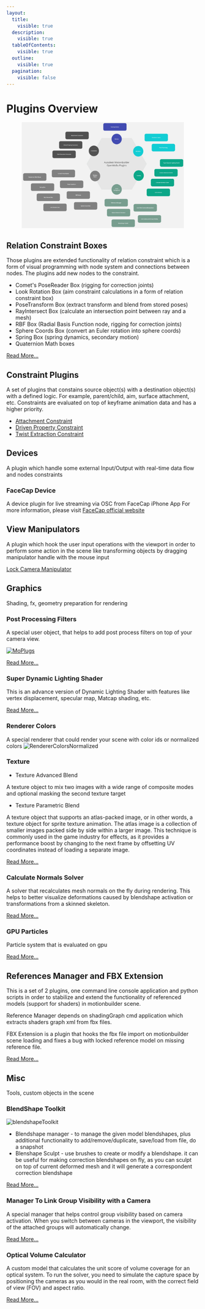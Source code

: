 ```yaml
---
layout:
  title:
    visible: true
  description:
    visible: true
  tableOfContents:
    visible: true
  outline:
    visible: true
  pagination:
    visible: false
---
```


# Plugins Overview

<figure><img src="../../.gitbook/assets/openmobu_plugins.jpg" alt=""><figcaption></figcaption></figure>

## Relation Constraint Boxes

Those plugins are extended functionality of relation constraint which is a form of visual programming with node system and connections between nodes. The plugins add new nodes to the constraint.

* Comet's PoseReader Box (rigging for correction joints)
* Look Rotation Box (aim constraint calculations in a form of relation constraint box)
* PoseTransform Box (extract transform and blend from stored poses)
* RayIntersect Box (calculate an intersection point between ray and a mesh)
* RBF Box (Radial Basis Function node, rigging for correction joints)
* Sphere Coords Box (convert an Euler rotation into sphere coords)
* Spring Box (spring dynamics, secondary motion)
* Quaternion Math boxes

[Read More...](relationboxes.md)

## Constraint Plugins

A set of plugins that constains source object(s) with a destination object(s) with a defined logic. For example, parent/child, aim, surface attachment, etc. Constraints are evaluated on top of keyframe animation data and has a higher priority.

* [Attachment Constraint](attachmentconstraint.md)
* [Driven Property Constraint](drivenpropertyconstraint.md)
* [Twist Extraction Constraint](constraint\_twistextraction.md)

## Devices

A plugin which handle some external Input/Output with real-time data flow and nodes constraints

### FaceCap Device

A device plugin for live streaming via OSC from FaceCap iPhone App For more information, please visit [FaceCap official website](https://bannaflak.com/face-cap/index.html)

## View Manipulators

A plugin which hook the user input operations with the viewport in order to perform some action in the scene like transforming objects by dragging manipulator handle with the mouse input

[Lock Camera Manipulator](manipulator\_lockcamera.md)

## Graphics

Shading, fx, geometry preparation for rendering

### Post Processing Filters

A special user object, that helps to add post process filters on top of your camera view.

[![MoPlugs](https://github.com/Neill3d/MoBu/blob/master/Documentation/Images/Bryan\_usecase.jpg)](../../)

[Read More...](postprocessingeffects.md)

### Super Dynamic Lighting Shader

This is an advance version of Dynamic Lighting Shader with features like vertex displacement, specular map, Matcap shading, etc.

[Read More...](shader\_superdynamiclighting.md)

### Renderer Colors

A special renderer that could render your scene with color ids or normalized colors ![RendererColorsNormalized](../../Plugins/renderer\_colors\_normalized.jpg)

### Texture

* Texture Advanced Blend

A texture object to mix two images with a wide range of composite modes and optional masking the second texture target

* Texture Parametric Blend

A texture object that supports an atlas-packed image, or in other words, a texture object for sprite texture animation. The atlas image is a collection of smaller images packed side by side within a larger image. This technique is commonly used in the game industry for effects, as it provides a performance boost by changing to the next frame by offsetting UV coordinates instead of loading a separate image.

[Read More...](textures.md)

### Calculate Normals Solver

A solver that recalculates mesh normals on the fly during rendering. This helps to better visualize deformations caused by blendshape activation or transformations from a skinned skeleton.

[Read More...](solvercalculatenormals.md)

### GPU Particles

Particle system that is evaluated on gpu

[Read More...](gpuparticlesshader.md)

## References Manager and FBX Extension

This is a set of 2 plugins, one command line console application and python scripts in order to stabilize and extend the functionality of referenced models (support for shaders) in motionbuilder scene.

Reference Manager depends on shadingGraph cmd application which extracts shaders graph xml from fbx files.

FBX Extension is a plugin that hooks the fbx file import on motionbuilder scene loading and fixes a bug with locked reference model on missing reference file.

[Read More...](referencesmanager.md)

## Misc

Tools, custom objects in the scene

### BlendShape Toolkit

![blendshapeToolkit](../../Plugins/tool\_sculpt\_brush.jpg)

* Blendshape manager - to manage the given model blendshapes, plus additional functionality to add/remove/duplicate, save/load from file, do a snapshot
* Blenshape Sculpt - use brushes to create or modify a blendshape. it can be useful for making correction blendshapes on fly, as you can sculpt on top of current deformed mesh and it will generate a correspondent correction blendshape

[Read More...](blendshapetoolkit.md)

### Manager To Link Group Visibility with a Camera

A special manager that helps control group visibility based on camera activation. When you switch between cameras in the viewport, the visibility of the attached groups will automatically change.

[Read More...](cameralinksgroupvisibility.md)

### Optical Volume Calculator

A custom model that calculates the unit score of volume coverage for an optical system. To run the solver, you need to simulate the capture space by positioning the cameras as you would in the real room, with the correct field of view (FOV) and aspect ratio.

[Read More...](opticalvolumecalculator.md)
